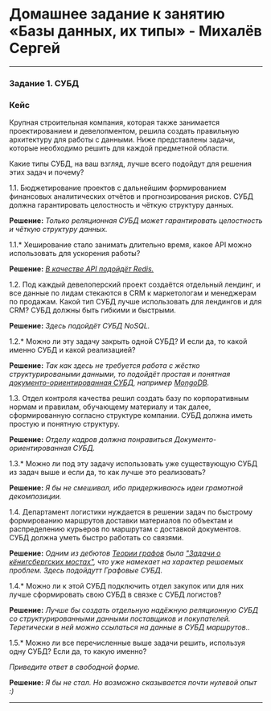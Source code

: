 # Домашнее задание к занятию «Базы данных, их типы» - Михалёв Сергей
---
### Задание 1. СУБД

### Кейс
Крупная строительная компания, которая также занимается проектированием и девелопментом, решила создать 
правильную архитектуру для работы с данными. Ниже представлены задачи, которые необходимо решить для
каждой предметной области. 

Какие типы СУБД, на ваш взгляд, лучше всего подойдут для решения этих задач и почему? 
 
1.1. Бюджетирование проектов с дальнейшим формированием финансовых аналитических отчётов и прогнозирования рисков.
СУБД должна гарантировать целостность и чёткую структуру данных.

**Решение:** *Только реляционная СУБД может гарантировать целостность и чёткую структуру данных.*
<br>

1.1.* Хеширование стало занимать длительно время, какое API можно использовать для ускорения работы? 

**Решение:** *[В качестве API подойдёт Redis.](https://habr.com/ru/companies/umatech/articles/511684/)*
<br>

1.2. Под каждый девелоперский проект создаётся отдельный лендинг, и все данные по лидам стекаются в CRM к 
маркетологам и менеджерам по продажам. Какой тип СУБД лучше использовать для лендингов и для CRM? 
СУБД должны быть гибкими и быстрыми.

**Решение:** *Здесь подойдёт СУБД NoSQL.*
<br>

1.2.* Можно ли эту задачу закрыть одной СУБД? И если да, то какой именно СУБД и какой реализацией?

**Решение:** *Так как здесь не требуется работа с жёстко структурироваными данными, то подойдёт простая и понятная [документо-ориентированная СУБД](https://ru.wikipedia.org/wiki/%D0%94%D0%BE%D0%BA%D1%83%D0%BC%D0%B5%D0%BD%D1%82%D0%BE%D0%BE%D1%80%D0%B8%D0%B5%D0%BD%D1%82%D0%B8%D1%80%D0%BE%D0%B2%D0%B0%D0%BD%D0%BD%D0%B0%D1%8F_%D0%A1%D0%A3%D0%91%D0%94), например [MongoDB](https://www.mongodb.com/).*
<br>

1.3. Отдел контроля качества решил создать базу по корпоративным нормам и правилам, обучающему материалу 
и так далее, сформированную согласно структуре компании. СУБД должна иметь простую и понятную структуру.

**Решение:** *Отделу кадров должна понравиться Документо-ориентированная СУБД.*
<br>

1.3.* Можно ли под эту задачу использовать уже существующую СУБД из задач выше и если да, то как лучше это 
реализовать?

**Решение:** *Я бы не смешивал, ибо придерживаюсь идеи грамотной декомпозиции.*
<br>

1.4. Департамент логистики нуждается в решении задач по быстрому формированию маршрутов доставки материалов 
по объектам и распределению курьеров по маршрутам с доставкой документов. СУБД должна уметь быстро работать
со связями.

**Решение:** *Одним из дебютов [Теории графов](https://ru.wikipedia.org/wiki/%D0%A2%D0%B5%D0%BE%D1%80%D0%B8%D1%8F_%D0%B3%D1%80%D0%B0%D1%84%D0%BE%D0%B2) была ["Задачи о кёнигсбергских мостах"](https://ru.wikipedia.org/wiki/%D0%97%D0%B0%D0%B4%D0%B0%D1%87%D0%B0_%D0%BE_%D1%81%D0%B5%D0%BC%D0%B8_%D0%BA%D1%91%D0%BD%D0%B8%D0%B3%D1%81%D0%B1%D0%B5%D1%80%D0%B3%D1%81%D0%BA%D0%B8%D1%85_%D0%BC%D0%BE%D1%81%D1%82%D0%B0%D1%85), что уже намекает на характер решаемых проблем. Здесь подойдутт Графовые СУБД.*
<br>

1.4.* Можно ли к этой СУБД подключить отдел закупок или для них лучше сформировать свою СУБД в связке с СУБД 
логистов?

**Решение:** *Лучше бы создать отдельную надёжную реляционную СУБД со структурированными данными поставщиков и покупателей. Теретически в ней можно ссылаться на данные в СУБД маршрутов..*
<br>

1.5.* Можно ли все перечисленные выше задачи решить, используя одну СУБД? Если да, то какую именно?

*Приведите ответ в свободной форме.*

**Решение:** *Я бы не стал. Но возможно сказывается почти нулевой опыт :)*
<br>

---
